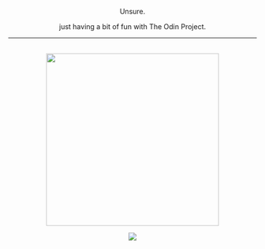 <p align = "center">
    Unsure.
</p>

<p align = "center">
    just having a bit of fun with The Odin Project.
</p>

---

</br>

<div align = "center">
    <img style = "width: 25em;" src = "OhExecute.png">
</div>

<div align = "center">

![](https://komarev.com/ghpvc/?username=kkxch&color=blueviolet&label=People+lurking+on+my+profile:&style=for-the-badge)
</div>

</div>

<!--
**kkxch/kkxch** is a ✨ _special_ ✨ repository because its `README.md` (this file) appears on your GitHub profile.

Here are some ideas to get you started:

- 🔭 I’m currently working on ...
- 🌱 I’m currently learning ...
- 👯 I’m looking to collaborate on ...
- 🤔 I’m looking for help with ...
- 💬 Ask me about ...
- 📫 How to reach me: ...
- 😄 Pronouns: ...
- ⚡ Fun fact: ...